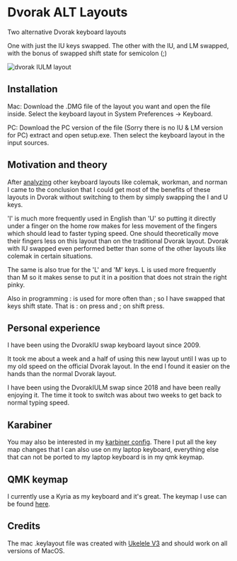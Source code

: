# Dvorak ALT Layouts
Two alternative Dvorak keyboard layouts

One with just the IU keys swapped.
The other with the IU, and LM swapped, with the bonus of swapped shift state for semicolon (;)

![dvorak IULM layout](https://p239.p2.n0.cdn.getcloudapp.com/items/WnuBB7nd/6bffa2c9-6276-46c8-9591-d9d4e09f3aa7.jpg?v=0eb93d054674735078c216777d119a08)

## Installation
Mac:
Download the .DMG file of the layout you want and open the file inside. Select the keyboard layout in System Preferences -> Keyboard.

PC:
Download the PC version of the file (Sorry there is no IU & LM version for PC) extract and open setup.exe. Then select the keyboard layout in the input sources.

## Motivation and theory
After [analyzing](http://patorjk.com/keyboard-layout-analyzer/) other keyboard layouts like colemak, workman, and norman I came to the conclusion that I could get most of the benefits of these layouts in Dvorak without switching to them by simply swapping the I and U keys.

'I' is much more frequently used in English than 'U' so putting it directly under a finger on the home row makes for less movement of the fingers which should lead to faster typing speed. One should theoretically move their fingers less on this layout than on the traditional Dvorak layout. Dvorak with IU swapped even performed better than some of the other layouts like colemak in certain situations.

The same is also true for the 'L' and 'M' keys. L is used more frequently than M so it makes sense to put it in a position that does not strain the right pinky.

Also in programming : is used for more often than ; so I have swapped that keys shift state. That is : on press and ; on shift press.

## Personal experience
I have been using the DvorakIU swap keyboard layout since 2009.

It took me about a week and a half of using this new layout until I was up to my old speed on the official Dvorak layout. In the end I found it easier on the hands than the normal Dvorak layout.

I have been using the DvorakIULM swap since 2018 and have been really enjoying it. The time it took to switch was about two weeks to get back to normal typing speed.

## Karabiner
You may also be interested in my [karbiner config](https://github.com/waynehoover/dotfiles/tree/master/symlinks/karabiner/.config). There I put all the key map changes that I can also use on my laptop keyboard, everything else that can not be ported to my laptop keyboard is in my qmk keymap.

## QMK keymap
I currently use a Kyria as my keyboard and it's great. The keymap I use can be found [here](https://github.com/waynehoover/qmk_firmware/blob/wayne-dvorkakiulm-bilateral-combinations/keyboards/kyria/keymaps/waynehoover/keymap.c).

## Credits
The mac .keylayout file was created with [Ukelele V3](https://scripts.sil.org/ukelele) and should work on all versions of MacOS.
